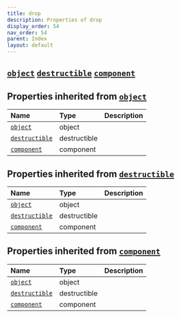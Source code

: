```yaml
---
title: drop
description: Properties of drop
display_order: 54
nav_order: 54
parent: Index
layout: default
---
```


##  [`object`](./object.html)  [`destructible`](./destructible.html)  [`component`](./component.html) 
## Properties inherited from [`object`](./object.html)
| Name | Type | Description |
|:-----|:-----|:------------|
| [`object`](./object.html) | object |  |
| [`destructible`](./destructible.html) | destructible |  |
| [`component`](./component.html) | component |  |
## Properties inherited from [`destructible`](./destructible.html)
| Name | Type | Description |
|:-----|:-----|:------------|
| [`object`](./object.html) | object |  |
| [`destructible`](./destructible.html) | destructible |  |
| [`component`](./component.html) | component |  |
## Properties inherited from [`component`](./component.html)
| Name | Type | Description |
|:-----|:-----|:------------|
| [`object`](./object.html) | object |  |
| [`destructible`](./destructible.html) | destructible |  |
| [`component`](./component.html) | component |  |


